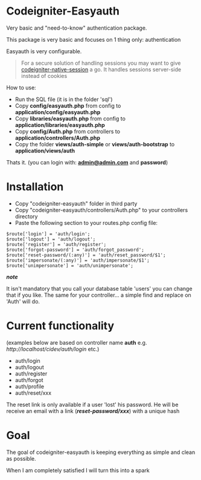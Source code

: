 Codeigniter-Easyauth
====================

Very basic and "need-to-know" authentication package.

This package is very basic and focuses on 1 thing only: authentication

Easyauth is very configurable.

> For a secure solution of handling sessions you may want to give [codeigniter-native-session][1] a go. It handles sessions server-side instead of cookies

How to use:

- Run the SQL file (it is in the folder 'sql')
- Copy **config/easyauth.php** from config to **application/config/easyauth.php**
- Copy **libraries/easyauth.php** from config to **application/libraries/easyauth.php**
- Copy **config/Auth.php** from controllers to **application/controllers/Auth.php**
- Copy the folder **views/auth-simple** or **views/auth-bootstrap** to **application/views/auth**

Thats it. (you can login with: **admin@admin.com** and **password**)

Installation
============
- Copy "codeigniter-easyauth" folder in third party
- Copy "codeigniter-easyauth/controllers/Auth.php" to your controllers directory
- Paste the following section to your routes.php config file:

```
$route['login'] = 'auth/login';
$route['logout'] = 'auth/logout';
$route['register'] = 'auth/register';
$route['forgot-password'] = 'auth/forgot_password';
$route['reset-password/(:any)'] = 'auth/reset_password/$1';
$route['impersonate/(:any)'] = 'auth/impersonate/$1';
$route['unimpersonate'] = 'auth/unimpersonate';
```

***note***

It isn't mandatory that you call your database table 'users' you can change that if you like.
The same for your controller... a simple find and replace on 'Auth' will do.

Current functionality
=====================

(examples below are based on controller name **auth** e.g. *http://localhost/cidev/auth/login* etc.)

- auth/login
- auth/logout
- auth/register
- auth/forgot
- auth/profile
- auth/reset/xxx

The reset link is only available if a user 'lost' his password. He will be receive an email with a link (***reset-password/xxx***) with a unique hash

Goal
====

The goal of codeigniter-easyauth is keeping everything as simple and clean as possible.

When I am completely satisfied I will turn this into a spark

[1]: https://github.com/atomicon/codeigniter-native-session